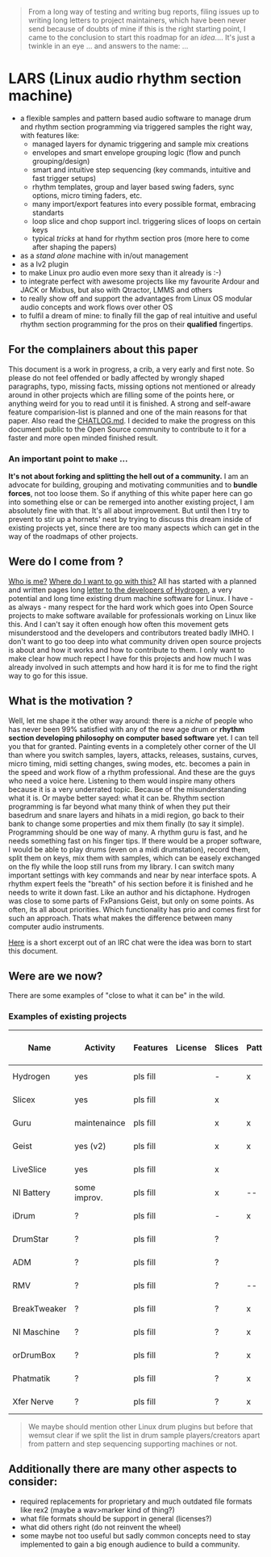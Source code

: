 > From a long way of testing and writing bug reports, filing issues up to writing long letters to project maintainers, which have been never send because of doubts of mine if this is the right starting point, I came to the conclusion to start this roadmap for an *idea*.... It's just a twinkle in an eye ... and answers to the name: ...

# LARS (Linux audio rhythm section machine)

 + a flexible samples and pattern based audio software to manage drum and rhythm section programming via triggered samples the right way, with features like:
   + managed layers for dynamic triggering and sample mix creations
   + envelopes and smart envelope grouping logic (flow and punch grouping/design)
   + smart and intuitive step sequencing (key commands, intuitive and fast trigger setups)
   + rhythm templates, group and layer based swing faders, sync options, micro timing faders, etc.
   + many import/export features into every possible format, embracing standarts
   + loop slice and chop support incl. triggering slices of loops on certain keys
   + typical *tricks* at hand for rhythm section pros (more here to come after shaping the papers)
 + as a *stand alone* machine with in/out management
 + as a lv2 plugin
 + to make Linux pro audio even more sexy than it already is :-)
 + to integrate perfect with awesome projects like my favourite Ardour and JACK or Mixbus, but also with Qtractor, LMMS and others
 + to really show off and support the advantages from Linux OS modular audio concepts and work flows over other OS
 + to fulfil a dream of mine: to finally fill the gap of real intuitive and useful rhythm section programming for the pros on their __qualified__ fingertips.

## For the complainers about this paper

This document is a work in progress, a crib, a very early and first note. So please do not feel offended or badly affected by wrongly shaped paragraphs, typo, missing facts, missing options not mentioned or already around in other projects which are filling some of the points here, or anything weird for you to read until it is finished. A strong and self-aware feature comparision-list is planned and one of the main reasons for that paper. Also read the [CHATLOG.md](CHATLOG.md). I decided to make the progress on this document public to the Open Source community to contribute to it for a faster and more open minded finished result.

### <a name="end"></a>An important point to make ...
 
**It's not about forking and splitting the hell out of a community.** I am an advocate for building, grouping and motivating communities and to **bundle forces**, not too loose them. So if anything of this white paper here can go into something else or can be remerged into another existing project, I am absolutely fine with that. It's all about improvement. But until then I try to prevent to stir up a hornets' nest by trying to discuss this dream inside of existing projects yet, since there are too many aspects which can get in the way of the roadmaps of other projects.

## Were do I come from ?

[Who is me?](AUTHOR.md) [Where do I want to go with this?](#end) All has started with a planned and written pages long [letter to the developers of Hydrogen](LETTER_TO_HYDROGEN.md), a very potential and long time existing drum machine software for Linux. I have - as always - many respect for the hard work which goes into Open Source projects to make software available for professionals working on Linux like this. And I can't say it often enough how often this movement gets misunderstood and the developers and contributors treated badly IMHO. I don't want to go too deep into what community driven open source projects is about and how it works and how to contribute to them. I only want to make clear how much repect I have for this projects and how much I was already involved in such attempts and how hard it is for me to find the right way to go for this issue.

## What is the motivation ?

Well, let me shape it the other way around: there is a *niche* of people who has never been 99% satisfied with any of the new age drum or __rhythm section developing philosophy on computer based software__ yet. I can tell you that for granted. Painting events in a completely other corner of the UI than where you switch samples, layers, attacks, releases, sustains, curves, micro timing, midi setting changes, swing modes, etc. becomes a pain in the speed and work flow of a rhythm professional. And these are the guys who need a voice here. Listening to them would inspire many others because it is a very underrated topic. Because of the misunderstanding what it is. Or maybe better sayed: what it can be. Rhythm section programming is far beyond what many think of when they put their basedrum and snare layers and hihats in a midi region, go back to their bank to change some properties and mix them finally (to say it simple). Programming should be one way of many. A rhythm guru is fast, and he needs something fast on his finger tips. If there would be a proper software, I would be able to play drums (even on a midi drumstation), record them, split them on keys, mix them with samples, which can be easely exchanged on the fly while the loop still runs from my library. I can switch many important settings with key commands and near by near interface spots. A rhythm expert feels the "breath" of his section before it is finished and he needs to write it down fast. Like an author and his dictaphone. Hydrogen was close to some parts of FxPansions Geist, but only on some points. As often, its all about priorities. Which functionality has prio and comes first for such an approach. Thats what makes the difference between many computer audio instruments.

[Here](CHATLOG.md) is a short excerpt out of an IRC chat were the idea was born to start this document.

## Were are we now?

There are some examples of "close to what it can be" in the wild.

### Examples of existing projects

| Name          | Activity     | Features   | License | Slices  | Pattern | Link       | User experience report |
|---------------|--------------|------------|---------|---------|---------|------------|------------------------|
| Hydrogen      | yes          | pls fill   |         | -       | x       | Link       | Internal doc link      |
| Slicex        | yes          | pls fill   |         | x       |         | Link       | Internal doc link      |
| Guru          | maintenaince | pls fill   |         | x       | x       | Link       | Internal doc link      |
| Geist         | yes (v2)     | pls fill   |         | x       | x       | Link       | Internal doc link      |
| LiveSlice     | yes          | pls fill   |         | x       |         | Link       | Internal doc link      |
| NI Battery    | some improv. | pls fill   |         | x       | --      | Link       | Internal doc link      |
| iDrum         | ?            | pls fill   |         | -       | x       | Link       | Internal doc link      |
| DrumStar      | ?            | pls fill   |         | ?       |         | Link       | Internal doc link      |
| ADM           | ?            | pls fill   |         | ?       |         | Link       | Internal doc link      |
| RMV           | ?            | pls fill   |         | ?       | --      | Link       | Internal doc link      |
| BreakTweaker  | ?            | pls fill   |         | ?       | x       | Link       | Internal doc link      |
| NI Maschine   | ?            | pls fill   |         | ?       | x       | Link       | Internal doc link      |
| orDrumBox     | ?            | pls fill   |         | ?       | x       | Link       | Internal doc link      |
| Phatmatik     | ?            | pls fill   |         | ?       | x       | Link       | Internal doc link      |
| Xfer Nerve    | ?            | pls fill   |         | ?       | x       | Link       | Internal doc link      |

> We maybe should mention other Linux drum plugins but before that wemsut clear if we split the list in drum sample players/creators apart from pattern and step sequencing supporting machines or not.

## Additionally there are many other aspects to consider:

 + required replacements for proprietary and much outdated file formats like rex2 (maybe a wav>marker kind of thing?)
 + what file formats should be support in general (licenses?)
 + what did others right (do not reinvent the wheel)
 + some maybe not too useful but sadly common concepts need to stay implemented to gain a big enough audience to build a community.
